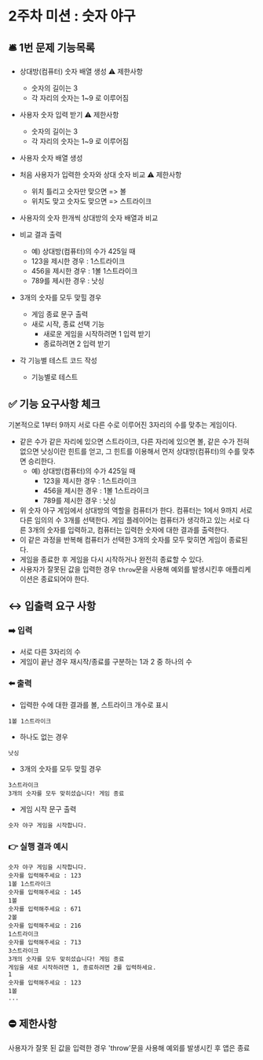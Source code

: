 # 2주차 미션 : 숫자 야구


## 🛎 1번 문제 기능목록

- 상대방(컴퓨터) 숫자 배열 생성
    ⚠️ 제한사항
    - 숫자의 길이는 3 
    - 각 자리의 숫자는 1~9 로 이루어짐
- 사용자 숫자 입력 받기
    ⚠️ 제한사항
    - 숫자의 길이는 3
    - 각 자리의 숫자는 1~9 로 이루어짐
- 사용자 숫자 배열 생성
- 처음 사용자가 입력한 숫자와 상대 숫자 비교
    ⚠️ 제한사항
    - 위치 틀리고 숫자만 맞으면 => 볼
    - 위치도 맞고 숫자도 맞으면 => 스트라이크
- 사용자의 숫자 한개씩 상대방의 숫자 배열과 비교
- 비교 결과 출력
    - 예) 상대방(컴퓨터)의 수가 425일 때
    - 123을 제시한 경우 : 1스트라이크
    - 456을 제시한 경우 : 1볼 1스트라이크
    - 789를 제시한 경우 : 낫싱
- 3개의 숫자를 모두 맞힐 경우 
    - 게임 종료 문구 출력
    - 새로 시작, 종료 선택 기능
        - 새로운 게임을 시작하려면 1 입력 받기
        - 종료하려면 2 입력 받기

- 각 기능별 테스트 코드 작성
    - 기능별로 테스트

## ✅ 기능 요구사항 체크


기본적으로 1부터 9까지 서로 다른 수로 이루어진 3자리의 수를 맞추는 게임이다.

- 같은 수가 같은 자리에 있으면 스트라이크, 다른 자리에 있으면 볼, 같은 수가 전혀 없으면 낫싱이란 힌트를 얻고, 그 힌트를 이용해서 먼저 상대방(컴퓨터)의 수를 맞추면 승리한다.
  - 예) 상대방(컴퓨터)의 수가 425일 때
    - 123을 제시한 경우 : 1스트라이크
    - 456을 제시한 경우 : 1볼 1스트라이크
    - 789를 제시한 경우 : 낫싱
- 위 숫자 야구 게임에서 상대방의 역할을 컴퓨터가 한다. 컴퓨터는 1에서 9까지 서로 다른 임의의 수 3개를 선택한다. 게임 플레이어는 컴퓨터가 생각하고 있는 서로 다른 3개의 숫자를 입력하고, 컴퓨터는 입력한 숫자에 대한
  결과를 출력한다.
- 이 같은 과정을 반복해 컴퓨터가 선택한 3개의 숫자를 모두 맞히면 게임이 종료된다.
- 게임을 종료한 후 게임을 다시 시작하거나 완전히 종료할 수 있다.
- 사용자가 잘못된 값을 입력한 경우 `throw`문을 사용해 예외를 발생시킨후 애플리케이션은 종료되어야 한다.


## ↔️ 입출력 요구 사항


### ➡️ 입력

- 서로 다른 3자리의 수
- 게임이 끝난 경우 재시작/종료를 구분하는 1과 2 중 하나의 수

### ⬅️ 출력

- 입력한 수에 대한 결과를 볼, 스트라이크 개수로 표시

```
1볼 1스트라이크
```

- 하나도 없는 경우

```
낫싱
```

- 3개의 숫자를 모두 맞힐 경우

```
3스트라이크
3개의 숫자를 모두 맞히셨습니다! 게임 종료
```

- 게임 시작 문구 출력

```
숫자 야구 게임을 시작합니다.
```

### 👉 실행 결과 예시

```
숫자 야구 게임을 시작합니다.
숫자를 입력해주세요 : 123
1볼 1스트라이크
숫자를 입력해주세요 : 145
1볼
숫자를 입력해주세요 : 671
2볼
숫자를 입력해주세요 : 216
1스트라이크
숫자를 입력해주세요 : 713
3스트라이크
3개의 숫자를 모두 맞히셨습니다! 게임 종료
게임을 새로 시작하려면 1, 종료하려면 2를 입력하세요.
1
숫자를 입력해주세요 : 123
1볼
...
```

## ⛔️ 제한사항

사용자가 잘못 된 값을 입력한 경우 'throw'문을 사용해 예외를 발생시킨 후 앱은 종료

